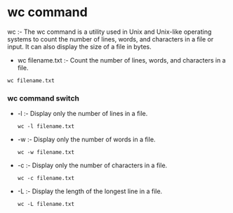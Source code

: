 # wc command 

wc 	:- The wc command is a utility used in Unix and Unix-like operating systems to count the number of lines, words, and characters in a file or input. It can also display the size of a file in bytes.

- 	wc filename.txt	:- Count the number of lines, words, and characters in a file.
			
```
wc filename.txt			
```			
### wc command switch 

- 	-l										:-					Display only the number of lines in a file.
			
    ```
    wc -l filename.txt
	```		
- 	-w 									:-					Display only the number of words in a file.
	
    ```
    wc -w filename.txt
	```		
- 	-c 									:- 				Display only the number of characters in a file.
    
    ```
    wc -c filename.txt		
	```		
- 	-L 									:-					Display the length of the longest line in a file.
	
    ```
    wc -L filename.txt	
	```		
			



			


			
